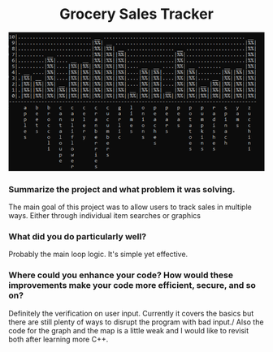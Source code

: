 <h1 align="center">Grocery Sales Tracker</h1>

<p align="center">
  <img src="barchart.PNG"/>
</p>

### Summarize the project and what problem it was solving.
The main goal of this project was to allow users to track sales in multiple ways. Either through individual item searches or graphics
      
### What did you do particularly well?
Probably the main loop logic. It's simple yet effective.

### Where could you enhance your code? How would these improvements make your code more efficient, secure, and so on?
Definitely the verification on user input. Currently it covers the basics but there are still plenty of ways to disrupt the program with bad input./
Also the code for the graph and the map is a little weak and I would like to revisit both after learning more C++. 

